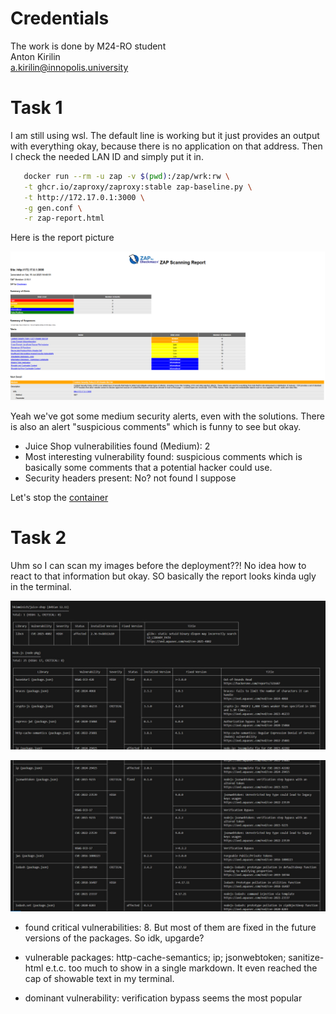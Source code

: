 # Credentials

The work is done by M24-RO student  
Anton Kirilin  
a.kirilin@innopolis.university  

# Task 1

I am still using wsl. The default line is working but it just provides an output with everything okay, because there is no application on that address. Then I check the needed LAN ID and simply put it in.

   ```bash
      docker run --rm -u zap -v $(pwd):/zap/wrk:rw \
      -t ghcr.io/zaproxy/zaproxy:stable zap-baseline.py \
      -t http://172.17.0.1:3000 \
      -g gen.conf \
      -r zap-report.html
   ```

Here is the report picture

![alt text](reportzaplab9.png)

Yeah we've got some medium security alerts, even with the solutions. There is also an alert "suspicious comments" which is funny to see but okay.  

- Juice Shop vulnerabilities found (Medium): 2
- Most interesting vulnerability found: suspicious comments which is basically some comments that a potential hacker could use.
- Security headers present: No? not found I suppose  

Let's stop the [container](https://www.youtube.com/watch?v=d8FrPI0BVyE)  

# Task 2

Uhm so I can scan my images before the deployment??! No idea how to react to that information but okay. SO basically the report looks kinda ugly in the terminal.   

![alt text](nodejs1lab9.png)

![alt text](nodejs2lab9.png)

- found critical vulnerabilities: 8. But most of them are fixed in the future versions of the packages. So idk, upgarde?  

- vulnerable packages: http-cache-semantics; ip;  jsonwebtoken; sanitize-html e.t.c. too much to show in a single markdown. It even reached the cap of showable text in my terminal. 

- dominant vulnerability: verification bypass seems the most popular
